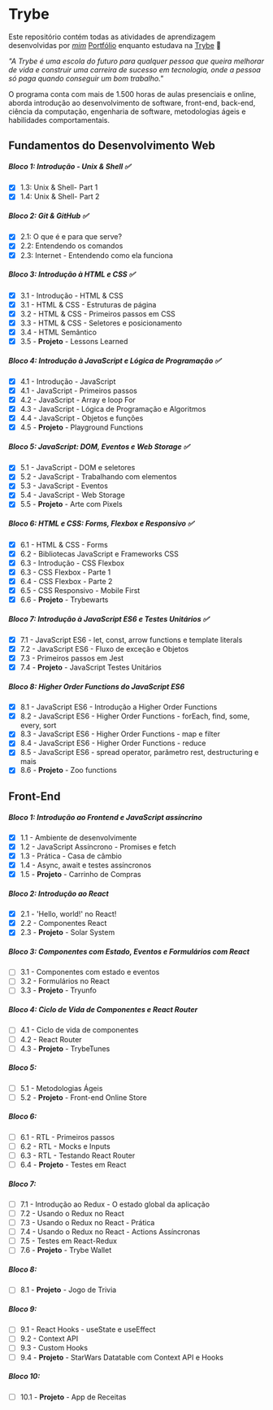 # Trybe

Este repositório contém todas as atividades de aprendizagem desenvolvidas por _[mim](https://www.linkedin.com/in/wallacerd/)_ [Portfólio](https://wallacerodrigo.github.io/) enquanto estudava na [Trybe](https://www.betrybe.com/) :rocket:

_"A Trybe é uma escola do futuro para qualquer pessoa que queira melhorar de vida e construir uma carreira de sucesso em tecnologia, onde a pessoa só paga quando conseguir um bom trabalho."_

O programa conta com mais de 1.500 horas de aulas presenciais e online, aborda introdução ao desenvolvimento de software, front-end, back-end, ciência da computação, engenharia de software, metodologias ágeis e habilidades comportamentais.

## Fundamentos do Desenvolvimento Web 

##### Bloco 1: Introdução - Unix & Shell ✅
- [x] 1.3: Unix & Shell- Part 1
- [x] 1.4: Unix & Shell- Part 2

##### Bloco 2: Git & GitHub ✅
- [x] 2.1: O que é e para que serve?
- [x] 2.2: Entendendo os comandos
- [x] 2.3: Internet - Entendendo como ela funciona

##### Bloco 3: Introdução à HTML e CSS ✅
- [x] 3.1 - Introdução - HTML & CSS
- [x] 3.1 - HTML & CSS - Estruturas de página
- [x] 3.2 - HTML & CSS - Primeiros passos em CSS
- [x] 3.3 - HTML & CSS - Seletores e posicionamento
- [x] 3.4 - HTML Semântico
- [x] 3.5 - **Projeto** - Lessons Learned
 
##### Bloco 4: Introdução à JavaScript e Lógica de Programação ✅
- [x] 4.1 - Introdução - JavaScript
- [x] 4.1 - JavaScript - Primeiros passos
- [x] 4.2 - JavaScript - Array e loop For
- [x] 4.3 - JavaScript - Lógica de Programação e Algoritmos
- [x] 4.4 - JavaScript - Objetos e funções
- [x] 4.5 - **Projeto** - Playground Functions
 
##### Bloco 5: JavaScript: DOM, Eventos e Web Storage ✅
- [x] 5.1 - JavaScript - DOM e seletores
- [x] 5.2 - JavaScript - Trabalhando com elementos
- [x] 5.3 - JavaScript - Eventos
- [x] 5.4 - JavaScript - Web Storage
- [x] 5.5 - **Projeto** - Arte com Pixels

##### Bloco 6: HTML e CSS: Forms, Flexbox e Responsivo ✅
- [x] 6.1 - HTML & CSS - Forms
- [x] 6.2 - Bibliotecas JavaScript e Frameworks CSS
- [x] 6.3 - Introdução - CSS Flexbox
- [x] 6.3 - CSS Flexbox - Parte 1
- [x] 6.4 - CSS Flexbox - Parte 2
- [x] 6.5 - CSS Responsivo - Mobile First
- [x] 6.6 - **Projeto** - Trybewarts

##### Bloco 7: Introdução à JavaScript ES6 e Testes Unitários ✅
- [x] 7.1 - JavaScript ES6 - let, const, arrow functions e template literals
- [x] 7.2 - JavaScript ES6 - Fluxo de exceção e Objetos
- [x] 7.3 - Primeiros passos em Jest
- [x] 7.4 - **Projeto** - JavaScript Testes Unitários

##### Bloco 8: Higher Order Functions do JavaScript ES6 
- [x] 8.1 - JavaScript ES6 - Introdução a Higher Order Functions
- [x] 8.2 - JavaScript ES6 - Higher Order Functions - forEach, find, some, every, sort
- [x] 8.3 - JavaScript ES6 - Higher Order Functions - map e filter
- [x] 8.4 - JavaScript ES6 - Higher Order Functions - reduce
- [x] 8.5 - JavaScript ES6 - spread operator, parâmetro rest, destructuring e mais
- [x] 8.6 - **Projeto** - Zoo functions

## Front-End

##### Bloco 1: Introdução ao Frontend e JavaScript assíncrino
- [x] 1.1 - Ambiente de desenvolvimente
- [x] 1.2 - JavaScript Assíncrono - Promises e fetch
- [x] 1.3 - Prática - Casa de câmbio
- [x] 1.4 - Async, await e testes assíncronos
- [x] 1.5 - **Projeto** - Carrinho de Compras

##### Bloco 2: Introdução ao React
- [x] 2.1 - 'Hello, world!' no React!
- [x] 2.2 - Componentes React
- [x] 2.3 - **Projeto** - Solar System

##### Bloco 3: Componentes com Estado, Eventos e Formulários com React
- [ ] 3.1 - Componentes com estado e eventos
- [ ] 3.2 - Formulários no React
- [ ] 3.3 - **Projeto** - Tryunfo

##### Bloco 4: Ciclo de Vida de Componentes e React Router
- [ ] 4.1 - Ciclo de vida de componentes
- [ ] 4.2 - React Router
- [ ] 4.3 - **Projeto** - TrybeTunes

##### Bloco 5:
- [ ] 5.1 - Metodologias Ágeis
- [ ] 5.2 - **Projeto** - Front-end Online Store

##### Bloco 6: 
- [ ] 6.1 - RTL - Primeiros passos
- [ ] 6.2 - RTL - Mocks e Inputs
- [ ] 6.3 - RTL - Testando React Router
- [ ] 6.4 - **Projeto** - Testes em React

##### Bloco 7: 
- [ ] 7.1 - Introdução ao Redux - O estado global da aplicação
- [ ] 7.2 - Usando o Redux no React
- [ ] 7.3 - Usando o Redux no React - Prática
- [ ] 7.4 - Usando o Redux no React - Actions Assíncronas
- [ ] 7.5 - Testes em React-Redux
- [ ] 7.6 - **Projeto** - Trybe Wallet

##### Bloco 8: 
- [ ] 8.1 - **Projeto** - Jogo de Trivia

##### Bloco 9: 
- [ ] 9.1 - React Hooks - useState e useEffect
- [ ] 9.2 - Context API
- [ ] 9.3 - Custom Hooks
- [ ] 9.4 - **Projeto** - StarWars Datatable com Context API e Hooks

##### Bloco 10: 
- [ ] 10.1 - **Projeto** - App de Receitas
